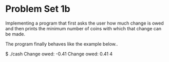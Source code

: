 # Problem Set 1b
 
Implementing a program that first asks the user how much change is owed
and then prints the minimum number of coins with which that change can be made.

The program finally behaves like the example below..

$ ./cash
Change owed: -0.41
Change owed: 0.41
4
